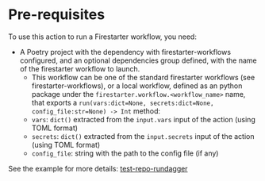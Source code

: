 # Pre-requisites

To use this action to run a Firestarter workflow, you need:

- A Poetry project with the dependency with firestarter-workflows configured, and an optional dependencies group defined, with the name of the firestarter workflow to launch.
  - This workflow can be one of the standard firestarter workflows (see firestarter-workflows), or a local workflow, defined as an python package under the `firestarter.workflow.<workflow_name>` name, that exports a `run(vars:dict=None, secrets:dict=None, config_file:str=None) -> Int` method:
  - `vars`: `dict()` extracted from the `input.vars` input of the action (using TOML format)
  - `secrets`: `dict()` extracted from the `input.secrets` input of the action (using TOML format)
  - `config_file`: string with the path to the config file (if any)

See the example for more details: [test-repo-rundagger](https://github.com/prefapp/test-repo-rundagger/blob/main/.dagger/pyproject.toml)
